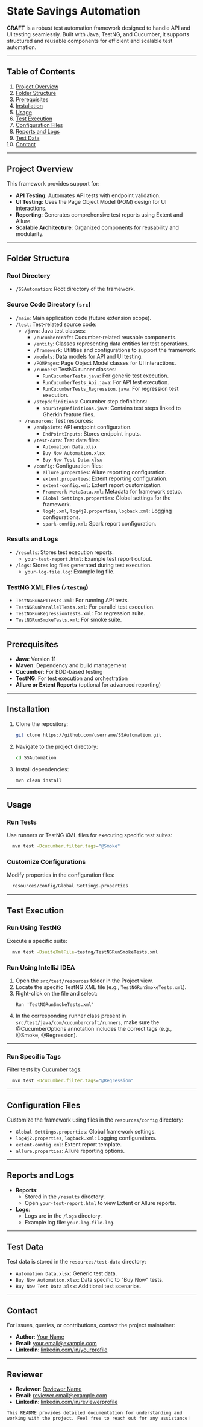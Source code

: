 
# **State Savings Automation**

**CRAFT** is a robust test automation framework designed to handle API and UI testing seamlessly. Built with Java, TestNG, and Cucumber, it supports structured and reusable components for efficient and scalable test automation.

---

## **Table of Contents**
1. [Project Overview](#project-overview)
2. [Folder Structure](#folder-structure)
3. [Prerequisites](#prerequisites)
4. [Installation](#installation)
5. [Usage](#usage)
6. [Test Execution](#test-execution)
7. [Configuration Files](#configuration-files)
8. [Reports and Logs](#reports-and-logs)
9. [Test Data](#test-data)
10. [Contact](#contact)

---

## **Project Overview**
This framework provides support for:
- **API Testing**: Automates API tests with endpoint validation.
- **UI Testing**: Uses the Page Object Model (POM) design for UI interactions.
- **Reporting**: Generates comprehensive test reports using Extent and Allure.
- **Scalable Architecture**: Organized components for reusability and modularity.

---

## **Folder Structure**
### **Root Directory**
- `/SSAutomation`: Root directory of the framework.

### **Source Code Directory (`src`)**
- `/main`: Main application code (future extension scope).
- `/test`: Test-related source code:
  - `/java`: Java test classes:
    - `/cucumbercraft`: Cucumber-related reusable components.
    - `/entity`: Classes representing data entities for test operations.
    - `/framework`: Utilities and configurations to support the framework.
    - `/models`: Data models for API and UI testing.
    - `/POMPages`: Page Object Model classes for UI interactions.
    - `/runners`: TestNG runner classes:
      - `RunCucumberTests.java`: For generic test execution.
      - `RunCucumberTests_Api.java`: For API test execution.
      - `RunCucumberTests_Regression.java`: For regression test execution.
    - `/stepdefinitions`: Cucumber step definitions:
      - `YourStepDefinitions.java`: Contains test steps linked to Gherkin feature files.
  - `/resources`: Test resources:
    - `/endpoints`: API endpoint configuration.
      - `EndPointInputs`: Stores endpoint inputs.
    - `/test-data`: Test data files:
      - `Automation Data.xlsx`
      - `Buy Now Automation.xlsx`
      - `Buy Now Test Data.xlsx`
    - `/config`: Configuration files:
      - `allure.properties`: Allure reporting configuration.
      - `extent.properties`: Extent reporting configuration.
      - `extent-config.xml`: Extent report customization.
      - `Framework MetaData.xml`: Metadata for framework setup.
      - `Global Settings.properties`: Global settings for the framework.
      - `log4j.xml`, `log4j2.properties`, `logback.xml`: Logging configurations.
      - `spark-config.xml`: Spark report configuration.

### **Results and Logs**
- `/results`: Stores test execution reports.
  - `your-test-report.html`: Example test report output.
- `/logs`: Stores log files generated during test execution.
  - `your-log-file.log`: Example log file.

### **TestNG XML Files (`/testng`)**
- `TestNGRunAPITests.xml`: For running API tests.
- `TestNGRunParallelTests.xml`: For parallel test execution.
- `TestNGRunRegressionTests.xml`: For regression suite.
- `TestNGRunSmokeTests.xml`: For smoke suite.

---

## **Prerequisites**
- **Java**: Version 11  
- **Maven**: Dependency and build management  
- **Cucumber**: For BDD-based testing  
- **TestNG**: For test execution and orchestration  
- **Allure or Extent Reports** (optional for advanced reporting)

---

## **Installation**
1. Clone the repository:
   ```bash
   git clone https://github.com/username/SSAutomation.git
   ```
2. Navigate to the project directory:
   ```bash
   cd SSAutomation
   ```
3. Install dependencies:
   ```bash
   mvn clean install
   ```

---

## **Usage**
### **Run Tests**
Use runners or TestNG XML files for executing specific test suites:
```bash
  mvn test -Dcucumber.filter.tags="@Smoke"
```

### **Customize Configurations**
Modify properties in the configuration files:
```bash
  resources/config/Global Settings.properties
```

---

## **Test Execution**
### **Run Using TestNG**
Execute a specific suite:
```bash
  mvn test -DsuiteXmlFile=testng/TestNGRunSmokeTests.xml
```

### **Run Using IntelliJ IDEA**
1. Open the `src/test/resources` folder in the Project view.
2. Locate the specific TestNG XML file (e.g., `TestNGRunSmokeTests.xml`).
3. Right-click on the file and select:
   ```text
   Run 'TestNGRunSmokeTests.xml'
   ```
4. In the corresponding runner class present in `src/test/java/com/cucumbercraft/runners`, make sure the @CucumberOptions annotation includes the correct tags (e.g., @Smoke, @Regression).

---

### **Run Specific Tags**
Filter tests by Cucumber tags:
```bash
  mvn test -Dcucumber.filter.tags="@Regression"
```

---

## **Configuration Files**
Customize the framework using files in the `resources/config` directory:
- `Global Settings.properties`: Global framework settings.
- `log4j2.properties`, `logback.xml`: Logging configurations.
- `extent-config.xml`: Extent report template.
- `allure.properties`: Allure reporting options.

---

## **Reports and Logs**
- **Reports**:
    - Stored in the `/results` directory.
    - Open `your-test-report.html` to view Extent or Allure reports.
- **Logs**:
    - Logs are in the `/logs` directory.
    - Example log file: `your-log-file.log`.

---

## **Test Data**
Test data is stored in the `resources/test-data` directory:
- `Automation Data.xlsx`: Generic test data.
- `Buy Now Automation.xlsx`: Data specific to "Buy Now" tests.
- `Buy Now Test Data.xlsx`: Additional test scenarios.

---

## **Contact**
For issues, queries, or contributions, contact the project maintainer:
- **Author**: [Your Name](https://github.com/yourprofile)
- **Email**: [your.email@example.com](mailto:your.email@example.com)
- **LinkedIn**: [linkedin.com/in/yourprofile](https://linkedin.com/in/yourprofile)

---

## **Reviewer**
- **Reviewer**: [Reviewer Name](https://github.com/reviewerprofile)
- **Email**: [reviewer.email@example.com](mailto:reviewer.email@example.com)
- **LinkedIn**: [linkedin.com/in/reviewerprofile](https://linkedin.com/in/reviewerprofile)
```
This README provides detailed documentation for understanding and working with the project. Feel free to reach out for any assistance!
